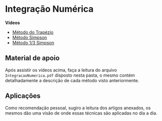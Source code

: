 ﻿# Integração Numérica

**Vídeos**

- [Método do Trapézio](https://www.youtube.com/watch?v=smNmTmeP-KA)
- [Método Simpson](https://www.youtube.com/watch?v=Hd9BwCDVDl8)
- [Método 1/3 Simpson](https://www.youtube.com/watch?v=i4971WCoKMo)

## Material de apoio

Após assistir os vídeos acima,  faça a leitura do arquivo `IntegracaoNumerica.pdf` disposto nesta pasta, o mesmo contém detalhadamente a descrição de cada método visto anteriormente.

## Aplicações

Como recomendação pessoal, sugiro a leitura dos artigos anexados, os mesmos dão uma visão de onde essas técnicas são aplicadas no dia a dia.
